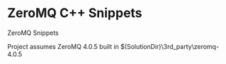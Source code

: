 ZeroMQ C++ Snippets
===================

ZeroMQ Snippets

Project assumes ZeroMQ 4.0.5 built in $(SolutionDir)\3rd_party\zeromq-4.0.5
